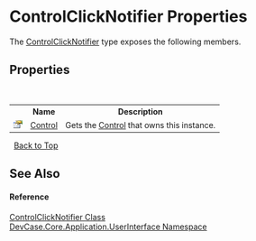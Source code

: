# ControlClickNotifier Properties
 

The <a href="T_DevCase_Core_Application_UserInterface_ControlClickNotifier">ControlClickNotifier</a> type exposes the following members.


## Properties
&nbsp;<table><tr><th></th><th>Name</th><th>Description</th></tr><tr><td>![Public property](media/pubproperty.gif "Public property")</td><td><a href="P_DevCase_Core_Application_UserInterface_ControlClickNotifier_Control">Control</a></td><td>
Gets the <a href="P_DevCase_Core_Application_UserInterface_ControlClickNotifier_Control">Control</a> that owns this instance.</td></tr></table>&nbsp;
<a href="#controlclicknotifier-properties">Back to Top</a>

## See Also


#### Reference
<a href="T_DevCase_Core_Application_UserInterface_ControlClickNotifier">ControlClickNotifier Class</a><br /><a href="N_DevCase_Core_Application_UserInterface">DevCase.Core.Application.UserInterface Namespace</a><br />